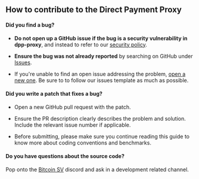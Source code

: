 ## How to contribute to the Direct Payment Proxy

#### **Did you find a bug?**

* **Do not open up a GitHub issue if the bug is a security vulnerability
  in dpp-proxy**, and instead to refer to our [security policy](https://github.com/bitcoin-sv/dpp-proxy/blob/master/SECURITY.md).

* **Ensure the bug was not already reported** by searching on GitHub under [Issues](https://github.com/bitcoin-sv/dpp-proxy/issues).

* If you're unable to find an open issue addressing the problem, [open a new one](https://github.com/bitcoin-sv/dpp-proxy/issues/new/choose). Be sure to to follow our issues template as much as possible.

#### **Did you write a patch that fixes a bug?**

* Open a new GitHub pull request with the patch.

* Ensure the PR description clearly describes the problem and solution. Include the relevant issue number if applicable.

* Before submitting, please make sure you continue reading this guide to know more about coding conventions and benchmarks.

#### **Do you have questions about the source code?**

Pop onto the [Bitcoin SV](https://discord.gg/bsv) discord and ask in a development related channel.
